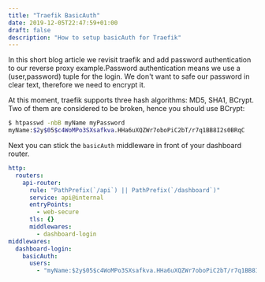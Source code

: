 ```yaml
---
title: "Traefik BasicAuth"
date: 2019-12-05T22:47:59+01:00
draft: false
description: "How to setup basicAuth for Traefik"
---
```


In this short blog article we revisit traefik and add password authentication to our reverse proxy example.Password authentication means we use a (user,password) tuple for the login. We don't want to safe our password in clear text, therefore we need to encrypt it.

At this moment, traefik supports three hash algorithms: MD5, SHA1, BCrypt. Two of them are considered to be broken, hence you should use BCrypt:

```sh
$ htpasswd -nbB myName myPassword
myName:$2y$05$c4WoMPo3SXsafkva.HHa6uXQZWr7oboPiC2bT/r7q1BB8I2s0BRqC
```

Next you can stick the `basicAuth` middleware in front of your dashboard router.

```yaml
http:
  routers:
    api-router:
      rule: "PathPrefix(`/api`) || PathPrefix(`/dashboard`)"
      service: api@internal
      entryPoints:
        - web-secure
      tls: {}
      middlewares:
        - dashboard-login
middlewares:
  dashboard-login:
    basicAuth:
      users:
        - "myName:$2y$05$c4WoMPo3SXsafkva.HHa6uXQZWr7oboPiC2bT/r7q1BB8I2s0BRqC"
```
